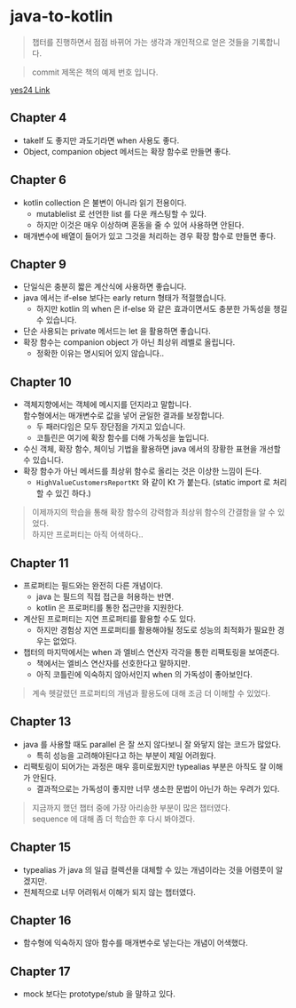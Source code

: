 # java-to-kotlin

> 챕터를 진행하면서 점점 바뀌어 가는 생각과 개인적으로 얻은 것들을 기록합니다.

> commit 제목은 책의 예제 번호 입니다.

[yes24 Link](http://www.yes24.com/Product/Goods/115221699)

## Chapter 4

- takeIf 도 좋지만 과도기라면 when 사용도 좋다.
- Object, companion object 메서드는 확장 함수로 만들면 좋다.

## Chapter 6

- kotlin collection 은 불변이 아니라 읽기 전용이다.
    - mutablelist 로 선언한 list 를 다운 캐스팅할 수 있다.
    - 하지만 이것은 매우 이상하며 혼동을 줄 수 있어 사용하면 안된다.
- 매개변수에 배열이 들어가 있고 그것을 처리하는 경우 확장 함수로 만들면 좋다.

## Chapter 9

- 단일식은 충분히 짧은 계산식에 사용하면 좋습니다.
- java 에서는 if-else 보다는 early return 형태가 적절했습니다.
    - 하지만 kotlin 의 when 은 if-else 와 같은 효과이면서도 충분한 가독성을 챙길 수 있습니다.
- 단순 사용되는 private 메서드는 let 을 활용하면 좋습니다.
- 확장 함수는 companion object 가 아닌 최상위 레벨로 올립니다.
    - 정확한 이유는 명시되어 있지 않습니다..

## Chapter 10

- 객체지향에서는 객체에 메시지를 던지라고 말합니다.  
  함수형에서는 매개변수로 값을 넣어 균일한 결과를 보장합니다.
    - 두 패러다임은 모두 장단점을 가지고 있습니다.
    - 코틀린은 여기에 확장 함수를 더해 가독성을 높입니다.
- 수신 객체, 확장 함수, 체이닝 기법을 활용하면 java 에서의 장황한 표현을 개선할 수 있습니다.
- 확장 함수가 아닌 메서드를 최상위 함수로 올리는 것은 이상한 느낌이 든다.
    - `HighValueCustomersReportKt` 와 같이 Kt 가 붙는다. (static import 로 처리 할 수 있긴 하다.)

> 이제까지의 학습을 통해 확장 함수의 강력함과 최상위 함수의 간결함을 알 수 있었다.  
> 하지만 프로퍼티는 아직 어색하다..

## Chapter 11

- 프로퍼티는 필드와는 완전히 다른 개념이다.
    - java 는 필드의 직접 접근을 허용하는 반면.
    - kotlin 은 프로퍼티를 통한 접근만을 지원한다.
- 계산된 프로퍼티는 지연 프로퍼티를 활용할 수도 있다.
    - 하지만 경험상 지연 프로퍼티를 활용해야될 정도로 성능의 최적화가 필요한 경우는 없었다.
- 챕터의 마지막에서는 when 과 엘비스 연산자 각각을 통한 리팩토링을 보여준다.
    - 책에서는 엘비스 연산자를 선호한다고 말하지만.
    - 아직 코틀린에 익숙하지 않아서인지 when 의 가독성이 좋아보인다.

> 계속 헷갈렸던 프로퍼티의 개념과 활용도에 대해 조금 더 이해할 수 있었다.

## Chapter 13

- java 를 사용할 때도 parallel 은 잘 쓰지 않다보니 잘 와닿지 않는 코드가 많았다.
    - 특히 성능을 고려해야된다고 하는 부분이 제일 어려웠다.
- 리팩토링이 되어가는 과정은 매우 흥미로웠지만 typealias 부분은 아직도 잘 이해가 안된다.
    - 결과적으로는 가독성이 좋지만 너무 생소한 문법이 아닌가 하는 우려가 있다.

> 지금까지 했던 챕터 중에 가장 아리송한 부분이 많은 챕터였다.  
> sequence 에 대해 좀 더 학습한 후 다시 봐야겠다.

## Chapter 15

- typealias 가 java 의 일급 컬렉션을 대체할 수 있는 개념이라는 것을 어렴풋이 알겠지만.
- 전체적으로 너무 어려워서 이해가 되지 않는 챕터였다.

## Chapter 16

- 함수형에 익숙하지 않아 함수를 매개변수로 넣는다는 개념이 어색했다.

## Chapter 17

- mock 보다는 prototype/stub 을 말하고 있다.
